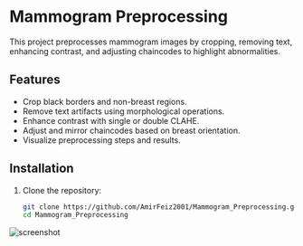# Mammogram Preprocessing

This project preprocesses mammogram images by cropping, removing text, enhancing contrast, and adjusting chaincodes to highlight abnormalities.

## Features
- Crop black borders and non-breast regions.
- Remove text artifacts using morphological operations.
- Enhance contrast with single or double CLAHE.
- Adjust and mirror chaincodes based on breast orientation.
- Visualize preprocessing steps and results.

## Installation
1. Clone the repository:
   ```bash
   git clone https://github.com/AmirFeiz2001/Mammogram_Preprocessing.git
   cd Mammogram_Preprocessing


![screenshot](download.png)
